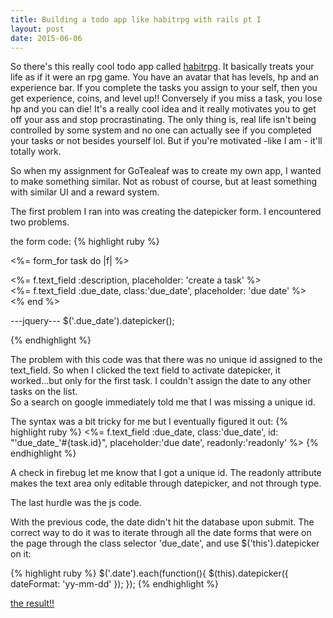 ```yaml
---
title: Building a todo app like habitrpg with rails pt I
layout: post
date: 2015-06-06
---
```



So there's this really cool todo app called [habitrpg](http://www.habitrpg.com). It basically treats your life as if it were an rpg game.
You have an avatar that has levels, hp and an experience bar.  If you complete the tasks you assign to your self, then you get 
experience, coins, and level up!!  Conversely if you miss a task, you lose hp and you can die! It's a really cool idea and it 
really motivates you to get off your ass and stop procrastinating.  The only thing is, real life isn't being controlled by some system and no one can actually see if you completed your tasks or not besides yourself lol.  But if you're motivated -like I am - it'll totally work.  

So when my assignment for GoTealeaf was to create my own app, I wanted to make something similar.  Not as robust of course, but at least something with similar UI and a reward system. 

The first problem I ran into was creating the datepicker form.  I encountered two problems.

the form code:
{% highlight ruby %}

<%= form_for task do |f| %>
  <div class='form-group'>
    <%= f.text_field :description, placeholder: 'create a task' %>
  </div>

  <div class='form-group'>
    <%= f.text_field :due_date, class:'due_date', placeholder: 'due date' %>
  </div>
<% end %> 

---jquery---
$('.due_date').datepicker();

{% endhighlight %}

The problem with this code was that there was no unique id assigned to the text_field.  So when I clicked the text field to activate datepicker, it worked...but only for the first task.  I couldn't assign the date to any other tasks on the list.  
So a search on google immediately told me that I was missing a unique id.  

The syntax was a bit tricky for me but I eventually figured it out:
{% highlight ruby %}
  <%= f.text_field :due_date, class:'due_date', id: "'due_date_'#{task.id}", placeholder:'due date', readonly:'readonly' %>
{% endhighlight %}

A check in firebug let me know that I got a unique id.  The readonly attribute makes the text area only editable through datepicker, and not through type.

The last hurdle was the js code.  

With the previous code, the date didn't hit the database upon submit. The correct way to do it was to iterate through all the date forms that were on the page through the class selector 'due_date', and use $('this').datepicker on it:

{% highlight ruby %}
$('.date').each(function(){
  $(this).datepicker({
    dateFormat: 'yy-mm-dd'
  });
});
{% endhighlight %}


[the result!!]({{site.url}}/images/todo_pic.jpg)










